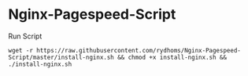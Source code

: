 # Nginx-Pagespeed-Script

Run Script

    wget -r https://raw.githubusercontent.com/rydhoms/Nginx-Pagespeed-Script/master/install-nginx.sh && chmod +x install-nginx.sh && ./install-nginx.sh
